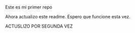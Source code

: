 Este es mi primer repo

Ahora actualizo este readme. Espero que funcione esta vez.

ACTUSLIZO POR SEGUNDA VEZ